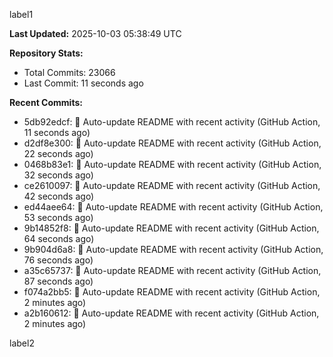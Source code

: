 
label1 
<!-- ACTIVITY_START -->
**Last Updated:** 2025-10-03 05:38:49 UTC

**Repository Stats:**
- Total Commits: 23066
- Last Commit: 11 seconds ago

**Recent Commits:**
- 5db92edcf: 🤖 Auto-update README with recent activity (GitHub Action, 11 seconds ago)
- d2df8e300: 🤖 Auto-update README with recent activity (GitHub Action, 22 seconds ago)
- 0468b83e1: 🤖 Auto-update README with recent activity (GitHub Action, 32 seconds ago)
- ce2610097: 🤖 Auto-update README with recent activity (GitHub Action, 42 seconds ago)
- ed44aee64: 🤖 Auto-update README with recent activity (GitHub Action, 53 seconds ago)
- 9b14852f8: 🤖 Auto-update README with recent activity (GitHub Action, 64 seconds ago)
- 9b904d6a8: 🤖 Auto-update README with recent activity (GitHub Action, 76 seconds ago)
- a35c65737: 🤖 Auto-update README with recent activity (GitHub Action, 87 seconds ago)
- f074a2bb5: 🤖 Auto-update README with recent activity (GitHub Action, 2 minutes ago)
- a2b160612: 🤖 Auto-update README with recent activity (GitHub Action, 2 minutes ago)
<!-- ACTIVITY_END -->

label2
